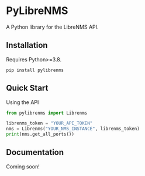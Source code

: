 # PyLibreNMS

A Python library for the LibreNMS API. 

## Installation

Requires Python>=3.8.

```
pip install pylibrenms
```


## Quick Start

Using the API

```python
from pylibrenms import Librenms

librenms_token = "YOUR_API_TOKEN"
nms = Librenms("YOUR_NMS_INSTANCE", librenms_token)
print(nms.get_all_ports())
```

## Documentation

Coming soon!